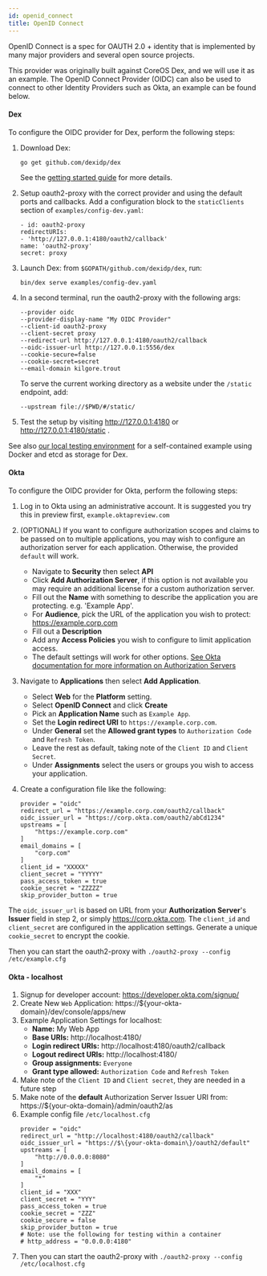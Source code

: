 ```yaml
---
id: openid_connect
title: OpenID Connect
---
```


OpenID Connect is a spec for OAUTH 2.0 + identity that is implemented by many major providers and several open source projects.

This provider was originally built against CoreOS Dex, and we will use it as an example.
The OpenID Connect Provider (OIDC) can also be used to connect to other Identity Providers such as Okta, an example can be found below.

#### Dex

To configure the OIDC provider for Dex, perform the following steps:

1. Download Dex:

    ```
    go get github.com/dexidp/dex
    ```

   See the [getting started guide](https://dexidp.io/docs/getting-started/) for more details.

2. Setup oauth2-proxy with the correct provider and using the default ports and callbacks. Add a configuration block to 
   the `staticClients` section of `examples/config-dev.yaml`:

    ```
    - id: oauth2-proxy
    redirectURIs:
    - 'http://127.0.0.1:4180/oauth2/callback'
    name: 'oauth2-proxy'
    secret: proxy
    ```

3. Launch Dex: from `$GOPATH/github.com/dexidp/dex`, run:

    ```
    bin/dex serve examples/config-dev.yaml
    ```

4. In a second terminal, run the oauth2-proxy with the following args:

    ```
    --provider oidc
    --provider-display-name "My OIDC Provider"
    --client-id oauth2-proxy
    --client-secret proxy
    --redirect-url http://127.0.0.1:4180/oauth2/callback
    --oidc-issuer-url http://127.0.0.1:5556/dex
    --cookie-secure=false
    --cookie-secret=secret
    --email-domain kilgore.trout
    ```

   To serve the current working directory as a website under the `/static` endpoint, add:

    ```shell
    --upstream file://$PWD/#/static/
    ```

5. Test the setup by visiting http://127.0.0.1:4180 or http://127.0.0.1:4180/static .

See also [our local testing environment](https://github.com/oauth2-proxy/oauth2-proxy/blob/master/contrib/local-environment) for a self-contained example using Docker and etcd as storage for Dex.

#### Okta

To configure the OIDC provider for Okta, perform the following steps:

1. Log in to Okta using an administrative account. It is suggested you try this in preview first, `example.oktapreview.com`
2. (OPTIONAL) If you want to configure authorization scopes and claims to be passed on to multiple applications,
   you may wish to configure an authorization server for each application. Otherwise, the provided `default` will work.
   * Navigate to **Security** then select **API**
   * Click **Add Authorization Server**, if this option is not available you may require an additional license for a custom 
     authorization server.
   * Fill out the **Name** with something to describe the application you are protecting. e.g. 'Example App'.
   * For **Audience**, pick the URL of the application you wish to protect: https://example.corp.com
   * Fill out a **Description**
   * Add any **Access Policies** you wish to configure to limit application access.
   * The default settings will work for other options.
     [See Okta documentation for more information on Authorization Servers](https://developer.okta.com/docs/guides/customize-authz-server/overview/)
3. Navigate to **Applications** then select **Add Application**.
   * Select **Web** for the **Platform** setting.
   * Select **OpenID Connect** and click **Create**
   * Pick an **Application Name** such as `Example App`.
   * Set the **Login redirect URI** to `https://example.corp.com`.
   * Under **General** set the **Allowed grant types** to `Authorization Code` and `Refresh Token`.
   * Leave the rest as default, taking note of the `Client ID` and `Client Secret`.
   * Under **Assignments** select the users or groups you wish to access your application.
4. Create a configuration file like the following:

    ```
    provider = "oidc"
    redirect_url = "https://example.corp.com/oauth2/callback"
    oidc_issuer_url = "https://corp.okta.com/oauth2/abCd1234"
    upstreams = [
        "https://example.corp.com"
    ]
    email_domains = [
        "corp.com"
    ]
    client_id = "XXXXX"
    client_secret = "YYYYY"
    pass_access_token = true
    cookie_secret = "ZZZZZ"
    skip_provider_button = true
    ```

The `oidc_issuer_url` is based on URL from your **Authorization Server**'s **Issuer** field in step 2, or simply 
https://corp.okta.com. The `client_id` and `client_secret` are configured in the application settings.
Generate a unique `cookie_secret` to encrypt the cookie.

Then you can start the oauth2-proxy with `./oauth2-proxy --config /etc/example.cfg`

#### Okta - localhost

1. Signup for developer account: https://developer.okta.com/signup/
2. Create New `Web` Application: https://$\{your-okta-domain\}/dev/console/apps/new
3. Example Application Settings for localhost:
    * **Name:** My Web App
    * **Base URIs:** http://localhost:4180/
    * **Login redirect URIs:** http://localhost:4180/oauth2/callback
    * **Logout redirect URIs:** http://localhost:4180/
    * **Group assignments:** `Everyone`
    * **Grant type allowed:** `Authorization Code` and `Refresh Token`
4. Make note of the `Client ID` and `Client secret`, they are needed in a future step
5. Make note of the **default** Authorization Server Issuer URI from: https://$\{your-okta-domain\}/admin/oauth2/as
6. Example config file `/etc/localhost.cfg`
    ```shell
    provider = "oidc"
    redirect_url = "http://localhost:4180/oauth2/callback"
    oidc_issuer_url = "https://$\{your-okta-domain\}/oauth2/default"
    upstreams = [
        "http://0.0.0.0:8080"
    ]
    email_domains = [
        "*"
    ]
    client_id = "XXX"
    client_secret = "YYY"
    pass_access_token = true
    cookie_secret = "ZZZ"
    cookie_secure = false
    skip_provider_button = true
    # Note: use the following for testing within a container
    # http_address = "0.0.0.0:4180"
    ```
7. Then you can start the oauth2-proxy with `./oauth2-proxy --config /etc/localhost.cfg`
